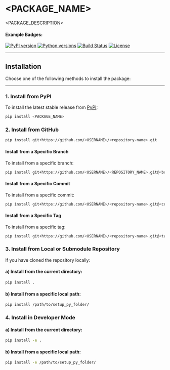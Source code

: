 # **<PACKAGE_NAME>**
<PACKAGE_DESCRIPTION>

#### Example Badges:

[![PyPI version](https://img.shields.io/pypi/v/<PACKAGE_NAME>.svg)](https://pypi.org/project/<PACKAGE_NAME>/)
[![Python versions](https://img.shields.io/pypi/pyversions/<PACKAGE_NAME>.svg)](https://pypi.org/project/<PACKAGE_NAME>/)
[![Build Status](https://img.shields.io/github/actions/workflow/status/<USERNAME>/<REPOSITORY_NAME>/build.yml?branch=main)](https://github.com/<USERNAME>/<REPOSITORY_NAME>/actions)
[![License](https://img.shields.io/pypi/l/<PACKAGE_NAME>.svg)](LICENSE)

---

## **Installation**

Choose one of the following methods to install the package:

---

### **1. Install from PyPI**
To install the latest stable release from [PyPI](https://pypi.org/):
```bash
pip install <PACKAGE_NAME>
````

### 2. Install from GitHub
```bash
pip install git+https://github.com/<USERNAME>/<repository-name>.git
```
#### Install from a Specific Branch
To install from a specific branch:
```bash
pip install git+https://github.com/<USERNAME>/<REPOSITORY_NAME>.git@<branch-name>
```

#### Install from a Specific Commit
To install from a specific commit:
```bash
pip install git+https://github.com/<USERNAME>/<repository-name>.git@<commit-hash>
```

#### Install from a Specific Tag
To install from a specific tag:
```bash
pip install git+https://github.com/<USERNAME>/<repository-name>.git@<tag>
```

### 3. Install from Local or Submodule Repository
If you have cloned the repository locally:
#### a) Install from the current directory:


```bash
pip install .
```
#### b) Install from a specific local path:
```bash
pip install /path/to/setup_py_folder/
```

### 4. Install in Developer Mode
#### a) Install from the current directory:
```bash
pip install -e .
```
#### b) Install from a specific local path:
```bash
pip install -e /path/to/setup_py_folder/
```
